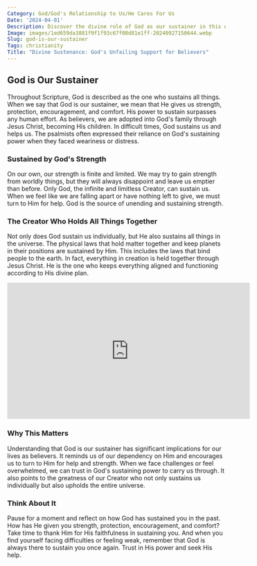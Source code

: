 ```yaml
---
Category: God/God's Relationship to Us/He Cares For Us
Date: '2024-04-01'
Description: Discover the divine role of God as our sustainer in this enlightening article. Explore how God provides, supports, and nourishes us through life.
Image: images/1ed659da3881f9f1f93c67f08d81e1ff-20240927150644.webp
Slug: god-is-our-sustainer
Tags: christianity
Title: "Divine Sustenance: God's Unfailing Support for Believers"
---
```


## God is Our Sustainer

Throughout Scripture, God is described as the one who sustains all things. When we say that God is our sustainer, we mean that He gives us strength, protection, encouragement, and comfort. His power to sustain surpasses any human effort. As believers, we are adopted into God's family through Jesus Christ, becoming His children. In difficult times, God sustains us and helps us. The psalmists often expressed their reliance on God's sustaining power when they faced weariness or distress.

### Sustained by God's Strength

On our own, our strength is finite and limited. We may try to gain strength from worldly things, but they will always disappoint and leave us emptier than before. Only God, the infinite and limitless Creator, can sustain us. When we feel like we are falling apart or have nothing left to give, we must turn to Him for help. God is the source of unending and sustaining strength.

### The Creator Who Holds All Things Together

Not only does God sustain us individually, but He also sustains all things in the universe. The physical laws that hold matter together and keep planets in their positions are sustained by Him. This includes the laws that bind people to the earth. In fact, everything in creation is held together through Jesus Christ. He is the one who keeps everything aligned and functioning according to His divine plan.


<iframe width="560" height="315" src="https://www.youtube.com/embed/0fEGe2QJ5QM" frameborder="0" allow="autoplay; encrypted-media" allowfullscreen></iframe>


### Why This Matters

Understanding that God is our sustainer has significant implications for our lives as believers. It reminds us of our dependency on Him and encourages us to turn to Him for help and strength. When we face challenges or feel overwhelmed, we can trust in God's sustaining power to carry us through. It also points to the greatness of our Creator who not only sustains us individually but also upholds the entire universe.

### Think About It

Pause for a moment and reflect on how God has sustained you in the past. How has He given you strength, protection, encouragement, and comfort? Take time to thank Him for His faithfulness in sustaining you. And when you find yourself facing difficulties or feeling weak, remember that God is always there to sustain you once again. Trust in His power and seek His help.